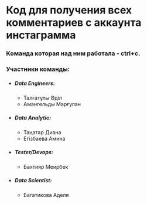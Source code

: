 # Код для получения всех комментариев с аккаунта инстаграмма

### Команда которая над ним работала - ctrl+c. 
### Участники команды:
* ##### Data Engineers:
  * Талғатұлы Әділ
  * Амангельды Марғулан

* ##### Data Analytic:
  * Таңатар Диана
  * Егізбаева Амина

* ##### Tester/Devops:
  * Бахтияр Меирбек

* ##### Data Scientist:
  * Багатикова Аделя

